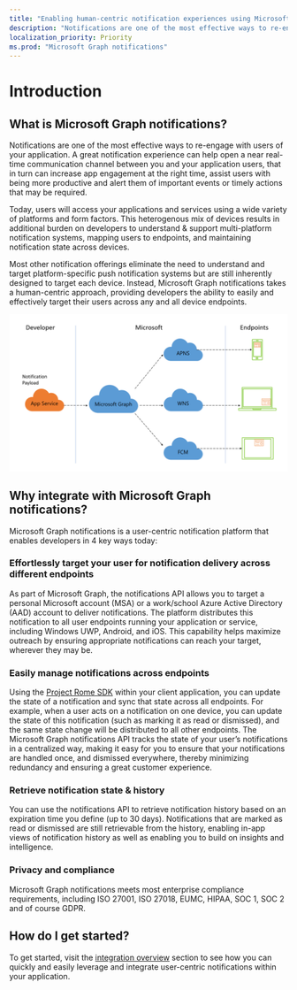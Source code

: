 ```yaml
---
title: "Enabling human-centric notification experiences using Microsoft Graph notifications "
description: "Notifications are one of the most effective ways to re-engage with users of your application. A great notification experience can help open a near real-time communication channel between you and your application users, that in turn can increase app engagement at the right time, assist users with being more productive and alert them of important events or timely actions that may be required. "
localization_priority: Priority
ms.prod: "Microsoft Graph notifications"
---
```


# Introduction

## What is Microsoft Graph notifications?

Notifications are one of the most effective ways to re-engage with users of your application. A great notification experience can help open a near real-time communication channel between you and your application users, that in turn can increase app engagement at the right time, assist users with being more productive and alert them of important events or timely actions that may be required.

Today, users will access your applications and services using a wide variety of platforms and form factors. This heterogenous mix of devices results in additional burden on developers to understand & support multi-platform notification systems, mapping users to endpoints, and maintaining notification state across devices. 

Most other notification offerings eliminate the need to understand and target platform-specific push notification systems but are still inherently designed to target each device. Instead, Microsoft Graph
notifications takes a human-centric approach, providing developers the ability to easily and effectively target their users across any and all device endpoints.

![](images/notif-flow-overview.png)

## 

## Why integrate with Microsoft Graph notifications?

Microsoft Graph notifications is a user-centric notification platform that enables developers in 4 key ways today:

### Effortlessly target your user for notification delivery across different endpoints

As part of Microsoft Graph, the notifications API allows you to target a personal Microsoft account (MSA) or a work/school Azure Active Directory (AAD) account to deliver notifications. The platform distributes this
notification to all user endpoints running your application or service, including Windows UWP, Android, and iOS. This capability helps maximize outreach by ensuring appropriate notifications can reach your target, wherever they may be.

### Easily manage notifications across endpoints

Using the [Project Rome SDK](http://aka.ms/projectRome) within your client application, you can update the state of a notification and sync that state across all endpoints. For example, when a user acts on a notification on one device, you can update the state of this notification (such as marking it as read or dismissed), and the same state change will be distributed to all other endpoints. The Microsoft Graph notifications API tracks the state of your user’s notifications in a centralized way, making it easy for you to ensure that your notifications are handled once, and dismissed everywhere, thereby minimizing redundancy and ensuring a great customer experience.

### Retrieve notification state & history

You can use the notifications API to retrieve notification history based on an expiration time you define (up to 30 days). Notifications that are marked as read or dismissed are still retrievable from the history, enabling in-app views of notification history as well as enabling you to build on insights and intelligence.

### Privacy and compliance

Microsoft Graph notifications meets most enterprise compliance requirements, including ISO 27001, ISO 27018, EUMC, HIPAA, SOC 1, SOC 2 and of course GDPR.

## How do I get started?

To get started, visit the [integration overview](https://docs.microsoft.com/en-us/graph/notif-integration-e2e-overview) section to see how you can quickly and easily leverage and integrate user-centric notifications within your application.
